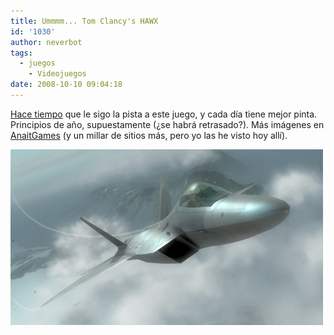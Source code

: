 ```yaml
---
title: Ummmm... Tom Clancy's HAWX
id: '1030'
author: neverbot
tags:
  - juegos
    - Videojuegos
date: 2008-10-10 09:04:18
---
```


[Hace tiempo](http://localhost:8000/juegos/videojuegos/tom-clancys-hawx/) que le sigo la pista a este juego, y cada día tiene mejor pinta. Principios de año, supuestamente (¿se habrá retrasado?). Más imágenes en [AnaitGames](http://www.anaitgames.com/imagenes-de-tom-clancys-hawx/) (y un millar de sitios más, pero yo las he visto hoy allí). 

![HAWX](./ummmm-tom-clancys-hawx/hawx.jpg "HAWX")